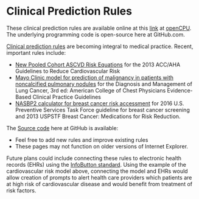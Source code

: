 Clinical Prediction Rules
====

These clinical prediction rules are available online at this [link](https://public.opencpu.org/ocpu/github/openrules/home/www/) at [openCPU](https://public.opencpu.org/). The underlying programming code is open-source here at GitHub.com.

[Clinical prediction rules](https://en.wikipedia.org/wiki/Clinical_prediction_rule) are becoming integral to medical practice. Recent, important rules include:
*  [New Pooled Cohort ASCVD Risk Equations](http://pubmed.gov/24222018) for the 2013 ACC/AHA Guidelines to Reduce Cardiovascular Risk
*  [Mayo Clinic model for prediction of malignancy in patients with noncalcified pulmonary nodules](http://pubmed.gov/23649456) for the Diagnosis and Management of Lung Cancer, 3rd ed: American College of Chest Physicians Evidence-Based Clinical Practice Guidelines
*  [NASBP2 calculator for breast cancer risk accessment](http://pubmed.gov/10491430) for 2016 U.S. Preventive Services Task Force guideline for breast cancer screening and 2013 USPSTF Breast Cancer: Medications for Risk Reduction. 

The [Source code](https://github.com/openrules) here at GitHub is available:
   * Feel free to add new rules and improve existing rules
   * These pages may not function on older  versions of Internet Explorer.
 
Future plans could include connecting these rules to electronic health records (EHRs) using the [InfoButton standard](http://www.openinfobutton.org/). Using the example of the cardiovascular risk model above, connecting the model and EHRs would allow creation of prompts to alert health care providers which patients are at high risk of cardiovascular disease and would benefit from treatment of risk factors.


